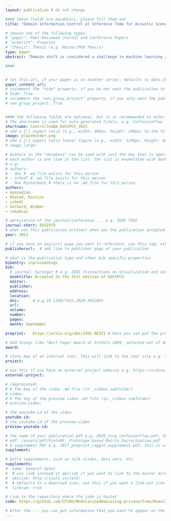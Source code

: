 ```yaml
---
layout: publication # do not change

#### these fields are mandatory. please fill them out
title: "Domain Information Control at Inference Time for Acoustic Scene Classification" # title of your publication 

# choose one of the following types:
# "paper": Peer-Reviewed Journal and Conference Papers
# "preprint": Preprint
# "thesis": Thesis (e.g. Master/PhD Thesis)
type: paper
abstract: "Domain shift is considered a challenge in machine learning as it causes significant degradation of model performance. In the Acoustic Scene Classification task (ASC), domain shift is mainly caused by different recording devices. Several studies have already targeted domain generalization to improve the performance of ASC models on unseen domains, such as new devices. Recently, the Controllable Gate Adapter (ConGater) has been proposed in Natural Language Processing to address the biased training data problem. ConGater allows controlling the debiasing process at inference time. ConGater's main advantage is the continuous and selective debiasing of a trained model, during inference. In this work, we adapt ConGater to the audio spectrogram transformer for an acoustic scene classification task. We show that ConGater can be used to selectively adapt the learned representations to be invariant to device domain shifts such as recording devices. Our analysis shows that ConGater can progressively remove device  information from the learned representations and improve the model generalization, especially under domain shift conditions (e.g. unseen devices). We show that information removal can be extended to both device and location domain. Finally, we demonstrate ConGater's ability to enhance specific device performance without further training" # insert the abstract of your publication between the quotes; you can use html e.g. to make links (<a></a>) or generate bold (<b></b>) etc. text 

####


# set this url, if your paper is on another server; defaults to data.jku-vds-lab.at
paper_content_url:
# uncomment the "hide" property, if you do not want the publication to be displayed on the website (usually you don't need this)
# hide: True
# uncomment the "non_group_project" property, if you only want the publication to be displayed on your personal page (i.e. publications where you contributed, but does not have anything to do with the Vis Group e.g. Master Thesis,...)
# non_group_project: True


#### the following fields are optional, but it is recommended to enter as much information as possible
# The shortname is used for auto-generated titels. e.g. ConfusionFlow
shortname: ControlledDA_EUSIPCO_2023
# add a 2:1 aspect ratio (e.g., width: 400px, height: 200px) to the folder /assets/images/papers/ e.g. 2020_tvcg_confusionflow.png
image: placeholder.png
# add a 2:1 aspect ratio teaser figure (e.g., width: 1200px, height: 600px) to the folder /assets/images/papers/ e.g. 2020_tvcg_confusionflow_teaser.png
# image_large: 

# Authors in the "database" can be used with just the key that is specified in the corresponding .md file (usually it is the lastname in lower case e.g. doe). Authors that do not have an individual page here should be stated with their full name (e.g. John Doe)
# each author is one item in the list. the list is enumerated with dashes ("-")
# e.g:
# authors:
# - doe # .md file exists for this person
# - schedl # .md file exists for this person
# - Max Mustermann # there is no .md file for this person.
authors:
- masoudian
- Khaled, Koutini
- schedl 
- Gerhard, Widmer
- rekabsaz

# abreviation of the journal/conference ... e.g. IEEE TVCG
journal-short: EUSIPCO
# when was this publication written/ when was the publication accepted (e.g. 2020)
year: 2023

# if you have an explicit page you want to reference, use this tag; otherwise it will be generated from your doi
publisherurl:  # add link to publisher page of your publication

# what is the publication type and other bib specific properties
bibentry: inproceedings
bib:
  # journal: Springer # e.g. IEEE Transactions on Visualization and Computer Graphics (to appear)
  booktitle: Accepted to the 31st edition of EUSIPCO
  editor: 
  publisher: 
  address: 
  location:
  doi:		# e.g.10.1109/TVCG.2020.3012063
  url: 
  volume:
  number: 
  pages: 
  month: September

preprint:	https://arxiv.org/abs/2302.06321 # here you can put the preprint link (arxiv.org, osf.io,...) e.g. https://arxiv.org/abs/1910.00969

# Add things like "Best Paper Award at InfoVis 2099, selected out of 4000 submissions"
award:

# state key of an internal tool. This will link to the tool site e.g. lineup (usually not needed)
project: 

# Use this if you have an external project website e.g. https://ordino.caleydoapp.org/
external-project: 

# (deprecated)
# # The key of the video .md file (in _videos subfolder)
# video: 
# # The key of the preview video .md file (in _videos subfolder)
# preview-video:

# the youtube-id of the video
youtube-id:
# the youtube-id of the preview-video
preview-youtube-id: 

# the name of your publication pdf e.g. 2020_tvcg_confusionflow.pdf; this is usually uploaded to the caleydo aws server
# pdf: /assets/pdf/ProtoMF__Prototype_based_Matrix_Factorization.pdf
# A supplement PDF e.g. 2017_preprint_taggle_supplement.pdf; this is usually uploaded to the caleydo aws server
supplement: 

# Extra supplements, such as talk slides, data sets, etc.
supplements:
#- name: General UpSet
#  # use link instead of abslink if you want to link to the master directory
#  abslink: http://vials.io/talk/
#  # defaults to a download icon, use this if you want a link-out icon
#  linksym: true

# Link to the repository where the code is hostet
code: https://github.com/CPJKU/ModularizedDebiasing-private/tree/ModularizedDebiasing-public

# After the --- you can put information that you want to appear on the website using markdown formatting or HTML. A good example are acknowledgements, extra references, an erratum, etc.
---
```

